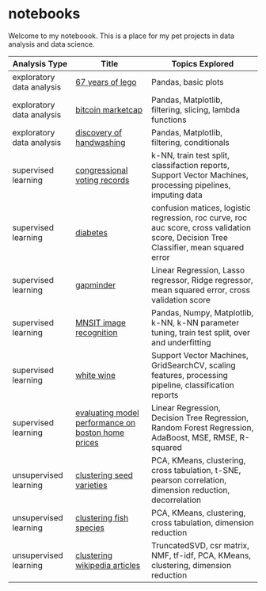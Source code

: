 # notebooks
Welcome to my noteboook. This is a place for my pet projects in data analysis and data science.

| Analysis Type | Title | Topics Explored |
| ----------- | ----------- |----------- |
| exploratory data analysis | [67 years of lego](https://github.com/brukeg/notebooks/blob/master/exploratory-data-analysis-67-years-of-lego.ipynb) | Pandas, basic plots |
| exploratory data analysis | [bitcoin marketcap](https://github.com/brukeg/notebooks/blob/master/exploratory-data-analysis-bitcoin-marketcap.ipynb) | Pandas, Matplotlib, filtering, slicing, lambda functions |
| exploratory data analysis | [discovery of handwashing](https://github.com/brukeg/notebooks/blob/master/exploratory-data-analysis-discovery-of-handwashing.ipynb) | Pandas, Matplotlib, filtering, conditionals |
| supervised learning | [congressional voting records](https://github.com/brukeg/notebooks/blob/master/supervised-learning-congressional-voting-records.ipynb) | k-NN, train test split, classifaction reports, Support Vector Machines, processing pipelines, imputing data |
| supervised learning | [diabetes](https://github.com/brukeg/notebooks/blob/master/supervised-learning-diabetes.ipynb) | confusion matices, logistic regression, roc curve, roc auc score, cross validation score, Decision Tree Classifier, mean squared error |
| supervised learning | [gapminder](https://github.com/brukeg/notebooks/blob/master/supervised-learning-gapminder.ipynb) | Linear Regression, Lasso regressor, Ridge regressor, mean squared error, cross validation score |
| supervised learning | [MNSIT image recognition](https://github.com/brukeg/notebooks/blob/master/supervised-learning-MNSIT-image-recognition.ipynb)| Pandas, Numpy, Matplotlib, k-NN, k-NN parameter tuning, train test split, over and underfitting |
| supervised learning | [white wine](https://github.com/brukeg/notebooks/blob/master/supervised-learning-white-wine.ipynb) | Support Vector Machines, GridSearchCV, scaling features, processing pipeline, classification reports |
| supervised learning | [evaluating model performance on boston home prices](https://github.com/brukeg/notebooks/blob/master/supervised-learning-model-performance-boston-home-prices.ipynb) | Linear Regression, Decision Tree Regression, Random Forest Regression, AdaBoost, MSE, RMSE, R-squared |
| unsupervised learning | [clustering seed varieties](https://github.com/brukeg/notebooks/blob/master/unsupervised-learning-clustering-seed-varieties.ipynb) | PCA, KMeans, clustering, cross tabulation, t-SNE, pearson correlation, dimension reduction, decorrelation |
| unsupervised learning | [clustering fish species](https://github.com/brukeg/notebooks/blob/master/unsupervised-learning-scaling-fish-data-clustering.ipynb) | PCA, KMeans, clustering, cross tabulation, dimension reduction |
| unsupervised learning | [clustering wikipedia articles](https://github.com/brukeg/notebooks/blob/master/unsupervised-learning-clustering-wikipedia-articles-TruncatedSVD.ipynb) | TruncatedSVD, csr matrix, NMF, tf-idf, PCA, KMeans, clustering, dimension reduction |

